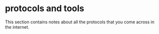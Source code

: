 # protocols and tools

This section contains notes about all the protocols that you come across in the internet.

